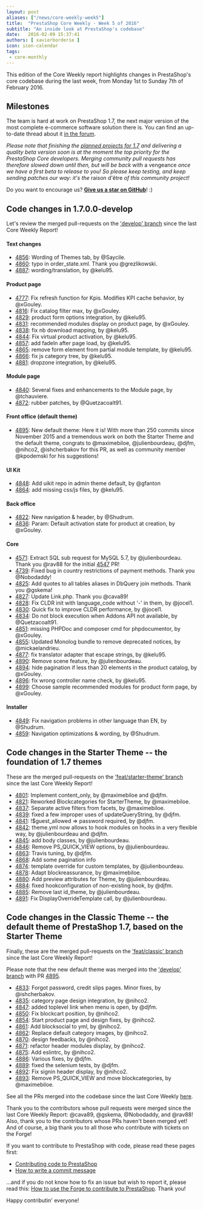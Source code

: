 ```yaml
---
layout: post
aliases: ["/news/core-weekly-week5"]
title:  "PrestaShop Core Weekly - Week 5 of 2016"
subtitle: "An inside look at PrestaShop's codebase"
date:   2016-02-09 15:37:41
authors: [ xavierborderie ]
icon: icon-calendar
tags:
 - core-monthly
---
```


This edition of the Core Weekly report highlights changes in PrestaShop's core codebase during the last week, from Monday 1st to Sunday 7th of February 2016.


## Milestones

The team is hard at work on PrestaShop 1.7, the next major version of the most complete e-commerce software solution there is. You can find an up-to-date thread about it [in the forum](https://www.prestashop.com/forums/topic/480580-want-to-know-more-about-17/).

_Please note that finishing the [planned projects for 1.7](http://build.prestashop.com/news/meet-prestashop-team-prestashop-1-7/) and delivering a quality beta version soon is at the moment the top priority for the PrestaShop Core developers. Merging community pull requests has therefore slowed down until then, but will be back_ with a vengeance _once we have a first beta to release to you! So please keep testing, and keep sending patches our way: it's the_ raison d'être _of this community project!_

Do you want to encourage us? **[Give us a star on GitHub](https://github.com/PrestaShop/PrestaShop)**! :)


## Code changes in 1.7.0.0-develop

Let's review the merged pull-requests on the ['develop' branch](https://github.com/PrestaShop/PrestaShop/tree/develop) since the last Core Weekly Report!


#### Text changes

 * [4856](https://github.com/PrestaShop/PrestaShop/pull/4856): Wording of Themes tab, by @Saycile.
 * [4860](https://github.com/PrestaShop/PrestaShop/pull/4860): typo in order_state.xml. Thank you @grezlikowski.
 * [4887](https://github.com/PrestaShop/PrestaShop/pull/4887): wording/translation, by @kelu95.
 

#### Product page

 * [4777](https://github.com/PrestaShop/PrestaShop/pull/4777): Fix refresh function for Kpis. Modifies KPI cache behavior, by @xGouley.
 * [4816](https://github.com/PrestaShop/PrestaShop/pull/4816): Fix catalog filter max, by @xGouley.
 * [4829](https://github.com/PrestaShop/PrestaShop/pull/4829): product form options integration, by @kelu95.
 * [4831](https://github.com/PrestaShop/PrestaShop/pull/4831): recommended modules display on product page, by @xGouley.
 * [4838](https://github.com/PrestaShop/PrestaShop/pull/4838): fix nb download mapping, by @kelu95.
 * [4844](https://github.com/PrestaShop/PrestaShop/pull/4844): Fix virtual product activation, by @kelu95.
 * [4857](https://github.com/PrestaShop/PrestaShop/pull/4857): add fadeIn after page load, by @kelu95.
 * [4865](https://github.com/PrestaShop/PrestaShop/pull/4865): remove form element from partial module template, by @kelu95.
 * [4866](https://github.com/PrestaShop/PrestaShop/pull/4866): fix js category tree, by @kelu95.
 * [4881](https://github.com/PrestaShop/PrestaShop/pull/4881): dropzone integration, by @kelu95.
 
 
#### Module page

 * [4840](https://github.com/PrestaShop/PrestaShop/pull/4840): Several fixes and enhancements to the Module page, by @tchauviere.
 * [4872](https://github.com/PrestaShop/PrestaShop/pull/4872): rubber patches, by @Quetzacoalt91.
 

#### Front office (default theme)

 * [4895](https://github.com/PrestaShop/PrestaShop/pull/4895): New default theme: Here it is! With more than 250 commits since November 2015 and a tremendous work on both the Starter Theme and the default theme, congrats to @maximebiloe, @julienbourdeau, @djfm, @nihco2, @ishcherbakov for this PR, as well as community member @kpodemski for his suggestions!
 
#### UI Kit

 * [4848](https://github.com/PrestaShop/PrestaShop/pull/4848): Add uikit repo in admin theme default, by @gfanton
 * [4864](https://github.com/PrestaShop/PrestaShop/pull/4864): add missing css/js files, by @kelu95.

 
#### Back office

 * [4822](https://github.com/PrestaShop/PrestaShop/pull/4822): New navigation & header, by @Shudrum.
 * [4836](https://github.com/PrestaShop/PrestaShop/pull/4836): Param: Default activation state for product at creation, by @xGouley.


#### Core

 * [4571](https://github.com/PrestaShop/PrestaShop/pull/4571): Extract SQL sub request for MySQL 5.7, by @julienbourdeau. Thank you @rav88 for the initial [4547](https://github.com/PrestaShop/PrestaShop/pull/4547) PR!
 * [4739](https://github.com/PrestaShop/PrestaShop/pull/4739): Fixed bug in country restrictions of payment methods. Thank you @Nobodaddy!
 * [4825](https://github.com/PrestaShop/PrestaShop/pull/4825): Add quotes to all tables aliases in DbQuery join methods. Thank you @gskema!
 * [4827](https://github.com/PrestaShop/PrestaShop/pull/4827): Update Link.php. Thank you @cava89!
 * [4828](https://github.com/PrestaShop/PrestaShop/pull/4828): Fix CLDR init with language_code without '-' in them, by @jocel1.
 * [4830](https://github.com/PrestaShop/PrestaShop/pull/4830): Quick fix to improve CLDR performance, by @jocel1.
 * [4834](https://github.com/PrestaShop/PrestaShop/pull/4834): Do not block execution when Addons API not available, by @Quetzacoalt91.
 * [4851](https://github.com/PrestaShop/PrestaShop/pull/4851): missing PHPDoc and composer cmd for phpdocumentor, by @xGouley.
 * [4855](https://github.com/PrestaShop/PrestaShop/pull/4855): Updated Monolog bundle to remove deprecated notices, by @mickaelandrieu.
 * [4877](https://github.com/PrestaShop/PrestaShop/pull/4877): fix translator adapter that escape strings, by @kelu95.
 * [4890](https://github.com/PrestaShop/PrestaShop/pull/4890): Remove scene feature, by @julienbourdeau.
 * [4894](https://github.com/PrestaShop/PrestaShop/pull/4894): hide pagination if less than 20 elements in the product catalog, by @xGouley.
 * [4896](https://github.com/PrestaShop/PrestaShop/pull/4896): fix wrong controller name check, by @kelu95.
 * [4899](https://github.com/PrestaShop/PrestaShop/pull/4899): Choose sample recommended modules for product form page, by @xGouley.

 
#### Installer

 * [4849](https://github.com/PrestaShop/PrestaShop/pull/4849): Fix navigation problems in other language than EN, by @Shudrum.
 * [4859](https://github.com/PrestaShop/PrestaShop/pull/4859): Navigation optimizations & wording, by @Shudrum.
 
 
## Code changes in the Starter Theme -- the foundation of 1.7 themes

These are the merged pull-requests on the ['feat/starter-theme' branch](https://github.com/PrestaShop/PrestaShop/tree/feat/starter-theme) since the last Core Weekly Report!

 * [4801](https://github.com/PrestaShop/PrestaShop/pull/4801): Implement content_only, by @maximebiloe and @djfm.
 * [4821](https://github.com/PrestaShop/PrestaShop/pull/4821): Reworked Blockcategories for StarterTheme, by @maximebiloe.
 * [4837](https://github.com/PrestaShop/PrestaShop/pull/4837): Separate active filters from facets, by @maximebiloe.
 * [4839](https://github.com/PrestaShop/PrestaShop/pull/4839): fixed a few improper uses of updateQueryString, by @djfm.
 * [4841](https://github.com/PrestaShop/PrestaShop/pull/4841): !$guest_allowed => password required, by @djfm.
 * [4842](https://github.com/PrestaShop/PrestaShop/pull/4842): theme.yml now allows to hook modules on hooks in a very flexible way, by @julienbourdeau and @djfm.
 * [4845](https://github.com/PrestaShop/PrestaShop/pull/4845): add body classes, by @julienbourdeau.
 * [4846](https://github.com/PrestaShop/PrestaShop/pull/4846): Remove PS_QUICK_VIEW options, by @julienbourdeau.
 * [4863](https://github.com/PrestaShop/PrestaShop/pull/4863): Travis tuning, by @djfm.
 * [4868](https://github.com/PrestaShop/PrestaShop/pull/4868): Add some pagination info
 * [4874](https://github.com/PrestaShop/PrestaShop/pull/4874): template override for custom templates, by @julienbourdeau.
 * [4878](https://github.com/PrestaShop/PrestaShop/pull/4878): Adapt blockreassurance, by @maximebiloe.
 * [4880](https://github.com/PrestaShop/PrestaShop/pull/4880): Add preview attributes for Theme, by @julienbourdeau.
 * [4884](https://github.com/PrestaShop/PrestaShop/pull/4884): fixed hookconfiguration of non-existing hook, by @djfm.
 * [4885](https://github.com/PrestaShop/PrestaShop/pull/4885): Remove last id_theme, by @julienbourdeau.
 * [4891](https://github.com/PrestaShop/PrestaShop/pull/4891): Fix DisplayOverrideTemplate call, by @julienbourdeau.
 
 
## Code changes in the Classic Theme -- the default theme of PrestaShop 1.7, based on the Starter Theme

Finally, these are the merged pull-requests on the ['feat/classic' branch](https://github.com/PrestaShop/PrestaShop/tree/feat/classic) since the last Core Weekly Report!

Please note that the new default theme was merged into the ['develop' branch](https://github.com/PrestaShop/PrestaShop/tree/develop) with PR [4895](https://github.com/PrestaShop/PrestaShop/pull/4895).

 * [4833](https://github.com/PrestaShop/PrestaShop/pull/4833): Forgot password, credit slips pages. Minor fixes, by @ishcherbakov.
 * [4835](https://github.com/PrestaShop/PrestaShop/pull/4835): category page design integration, by @nihco2.
 * [4847](https://github.com/PrestaShop/PrestaShop/pull/4847): added toplevel link when menu is open, by @djfm.
 * [4850](https://github.com/PrestaShop/PrestaShop/pull/4850): Fix blockcart position, by @nihco2.
 * [4854](https://github.com/PrestaShop/PrestaShop/pull/4854): Start product page and design fixes, by @nihco2.
 * [4861](https://github.com/PrestaShop/PrestaShop/pull/4861): Add blocksocial to yml, by @nihco2.
 * [4862](https://github.com/PrestaShop/PrestaShop/pull/4862): Replace default category images, by @nihco2.
 * [4870](https://github.com/PrestaShop/PrestaShop/pull/4870): design feedbacks, by @nihco2.
 * [4871](https://github.com/PrestaShop/PrestaShop/pull/4871): refactor header modules display, by @nihco2.
 * [4875](https://github.com/PrestaShop/PrestaShop/pull/4875): Add eslintrc, by @nihco2.
 * [4886](https://github.com/PrestaShop/PrestaShop/pull/4886): Various fixes, by @djfm.
 * [4889](https://github.com/PrestaShop/PrestaShop/pull/4889): fixed the selenium tests, by @djfm.
 * [4892](https://github.com/PrestaShop/PrestaShop/pull/4892): Fix signin header display, by @nihco2.
 * [4893](https://github.com/PrestaShop/PrestaShop/pull/4893): Remove PS_QUICK_VIEW and move blockcategories, by @maximebiloe.


See all the PRs merged into the codebase since the last Core Weekly [here](https://github.com/PrestaShop/PrestaShop/pulls?utf8=%E2%9C%93&q=is%3Apr+merged%3A2016-02-01..2016-02-07+is%3Aclosed+).

Thank you to the contributors whose pull requests were merged since the last Core Weekly Report: @cava89, @gskema, @Nobodaddy, and @rav88! Also, thank you to the contributors whose PRs haven't been merged yet! And of course, a big thank you to all those who contribute with tickets on the Forge!

If you want to contribute to PrestaShop with code, please read these pages first:

 * [Contributing code to PrestaShop](http://doc.prestashop.com/display/PS16/Contributing+code+to+PrestaShop)
 * [How to write a commit message](http://doc.prestashop.com/display/PS16/How+to+write+a+commit+message)

...and if you do not know how to fix an issue but wish to report it, please read this: [How to use the Forge to contribute to PrestaShop](http://doc.prestashop.com/display/PS16/How+to+use+the+Forge+to+contribute+to+PrestaShop). Thank you!

Happy contributin' everyone!
